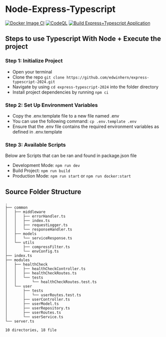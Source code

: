# Node-Express-Typescript

[![Docker Image CI](https://github.com/edwinhern/express-typescript-2024/actions/workflows/docker-image.yml/badge.svg?branch=master)](https://github.com/edwinhern/express-typescript-2024/actions/workflows/docker-image.yml)
[![CodeQL](https://github.com/edwinhern/express-typescript-2024/actions/workflows/codeql.yml/badge.svg)](https://github.com/edwinhern/express-typescript-2024/actions/workflows/codeql.yml)
[![Build Express+Typescript Application](https://github.com/edwinhern/express-typescript-2024/actions/workflows/test.yml/badge.svg)](https://github.com/edwinhern/express-typescript-2024/actions/workflows/test.yml)

## Steps to use Typescript With Node + Execute the project

### Step 1: Initialize Project

- Open your terminal
- Clone the repo `git clone https://github.com/edwinhern/express-typescript-2024.git`
- Navigate by using `cd express-typescript-2024` into the folder directory
- Install project dependencies by running `npm ci`

### Step 2: Set Up Environment Variables

- Copy the .env.template file to a new file named .env
- You can use the following command: `cp .env.template .env`
- Ensure that the .env file contains the required environment variables as defined in .env.template

### Step 3: Available Scripts

Below are Scripts that can be ran and found in package.json file

- Development Mode: `npm run dev`
- Build Project: `npm run build`
- Production Mode: `npm run start` or `npm run docker:start`

## Source Folder Structure

```
.
├── common
│   ├── middleware
│   │   ├── errorHandler.ts
│   │   ├── index.ts
│   │   ├── requestLogger.ts
│   │   └── responseHandler.ts
│   ├── models
│   │   └── serviceResponse.ts
│   └── utils
│       ├── compressFilter.ts
│       └── envConfig.ts
├── index.ts
├── modules
│   ├── healthCheck
│   │   ├── healthCheckController.ts
│   │   ├── healthCheckRoutes.ts
│   │   └── tests
│   │       └── healthCheckRoutes.test.ts
│   └── user
│       ├── tests
│       │   └── userRoutes.test.ts
│       ├── userController.ts
│       ├── userModel.ts
│       ├── userRepository.ts
│       ├── userRoutes.ts
│       └── userService.ts
└── server.ts

10 directories, 18 file
```

